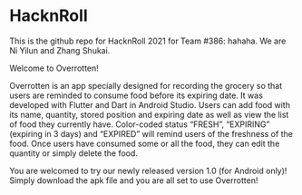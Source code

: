 # HacknRoll
This is the github repo for HacknRoll 2021 for Team #386: hahaha. 
We are Ni Yilun and Zhang Shukai.

Welcome to Overrotten!

Overrotten is an app specially designed for recording the grocery so that users are reminded to consume food before its expiring date. It was developed with Flutter and Dart in Android Studio. Users can add food with its name, quantity, stored position and expiring date as well as view the list of food they currently have. Color-coded status “FRESH”, “EXPIRING” (expiring in 3 days) and “EXPIRED” will remind users of the freshness of the food. Once users have consumed some or all the food, they can edit the quantity or simply delete the food. 

You are welcomed to try our newly released version 1.0 (for Android only)! Simply download the apk file and you are all set to use Overrotten! 

